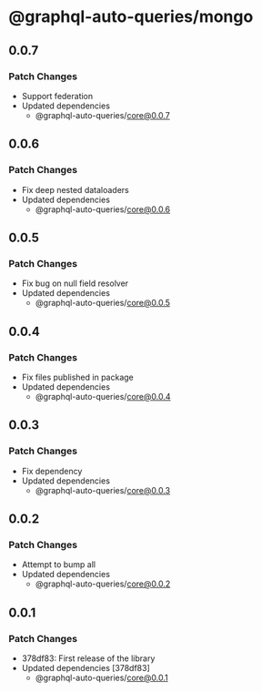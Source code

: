 # @graphql-auto-queries/mongo

## 0.0.7

### Patch Changes

- Support federation
- Updated dependencies
  - @graphql-auto-queries/core@0.0.7

## 0.0.6

### Patch Changes

- Fix deep nested dataloaders
- Updated dependencies
  - @graphql-auto-queries/core@0.0.6

## 0.0.5

### Patch Changes

- Fix bug on null field resolver
- Updated dependencies
  - @graphql-auto-queries/core@0.0.5

## 0.0.4

### Patch Changes

- Fix files published in package
- Updated dependencies
  - @graphql-auto-queries/core@0.0.4

## 0.0.3

### Patch Changes

- Fix dependency
- Updated dependencies
  - @graphql-auto-queries/core@0.0.3

## 0.0.2

### Patch Changes

- Attempt to bump all
- Updated dependencies
  - @graphql-auto-queries/core@0.0.2

## 0.0.1

### Patch Changes

- 378df83: First release of the library
- Updated dependencies [378df83]
  - @graphql-auto-queries/core@0.0.1
